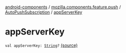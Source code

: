 [android-components](../../index.md) / [mozilla.components.feature.push](../index.md) / [AutoPushSubscription](index.md) / [appServerKey](./app-server-key.md)

# appServerKey

`val appServerKey: `[`String`](https://kotlinlang.org/api/latest/jvm/stdlib/kotlin/-string/index.html)`?` [(source)](https://github.com/mozilla-mobile/android-components/blob/master/components/feature/push/src/main/java/mozilla/components/feature/push/AutoPushFeature.kt#L422)